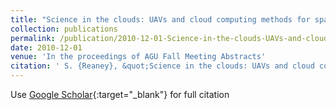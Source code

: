 ```yaml
---
title: "Science in the clouds: UAVs and cloud computing methods for spatial diffuse pollution risk assessment (Invited)"
collection: publications
permalink: /publication/2010-12-01-Science-in-the-clouds-UAVs-and-cloud-computing-methods-for-spatial-diffuse-pollution-risk-assessment-Invited
date: 2010-12-01
venue: 'In the proceedings of AGU Fall Meeting Abstracts'
citation: ' S. {Reaney}, &quot;Science in the clouds: UAVs and cloud computing methods for spatial diffuse pollution risk assessment (Invited).&quot; In the proceedings of AGU Fall Meeting Abstracts, 2010.'
---
```

Use [Google Scholar](https://scholar.google.com/scholar?q=Science+in+the+clouds:+UAVs+and+cloud+computing+methods+for+spatial+diffuse+pollution+risk+assessment+(Invited)){:target="_blank"} for full citation